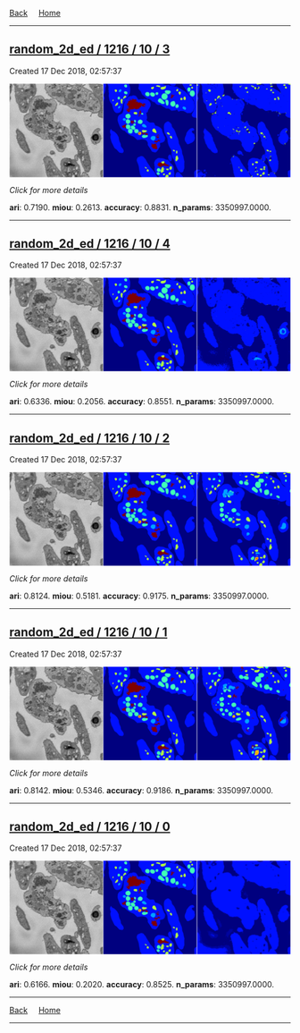 
[Back](..)&nbsp;&nbsp;&nbsp;&nbsp;&nbsp;[Home](https://leapmanlab.github.io/snapshots)

---

<div class="summary"><a href="3"><h2>random_2d_ed / 1216 / 10 / 3</h2></a><p>Created 17 Dec 2018, 02:57:37
</p><a href="3"><img src="3/media/summary.png" align="center"></a><p>
<i>Click for more details</i>
</p></div>

**ari**: 0.7190. **miou**: 0.2613. **accuracy**: 0.8831. **n_params**: 3350997.0000. 

---

<div class="summary"><a href="4"><h2>random_2d_ed / 1216 / 10 / 4</h2></a><p>Created 17 Dec 2018, 02:57:37
</p><a href="4"><img src="4/media/summary.png" align="center"></a><p>
<i>Click for more details</i>
</p></div>

**ari**: 0.6336. **miou**: 0.2056. **accuracy**: 0.8551. **n_params**: 3350997.0000. 

---

<div class="summary"><a href="2"><h2>random_2d_ed / 1216 / 10 / 2</h2></a><p>Created 17 Dec 2018, 02:57:37
</p><a href="2"><img src="2/media/summary.png" align="center"></a><p>
<i>Click for more details</i>
</p></div>

**ari**: 0.8124. **miou**: 0.5181. **accuracy**: 0.9175. **n_params**: 3350997.0000. 

---

<div class="summary"><a href="1"><h2>random_2d_ed / 1216 / 10 / 1</h2></a><p>Created 17 Dec 2018, 02:57:37
</p><a href="1"><img src="1/media/summary.png" align="center"></a><p>
<i>Click for more details</i>
</p></div>

**ari**: 0.8142. **miou**: 0.5346. **accuracy**: 0.9186. **n_params**: 3350997.0000. 

---

<div class="summary"><a href="0"><h2>random_2d_ed / 1216 / 10 / 0</h2></a><p>Created 17 Dec 2018, 02:57:37
</p><a href="0"><img src="0/media/summary.png" align="center"></a><p>
<i>Click for more details</i>
</p></div>

**ari**: 0.6166. **miou**: 0.2020. **accuracy**: 0.8525. **n_params**: 3350997.0000. 

---

[Back](..)&nbsp;&nbsp;&nbsp;&nbsp;&nbsp;[Home](https://leapmanlab.github.io/snapshots)

---